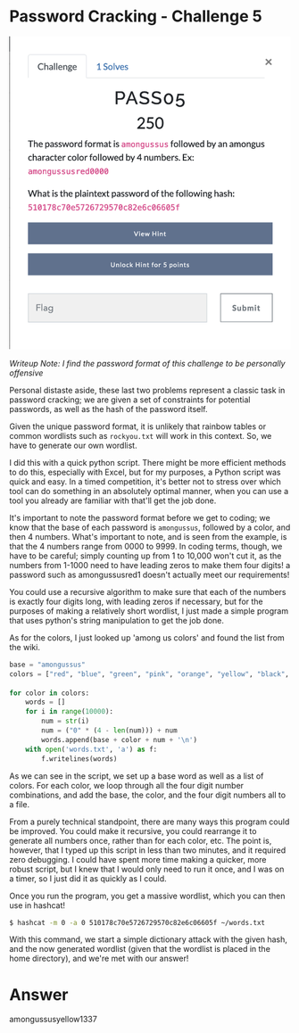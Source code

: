 # Password Cracking - Challenge 5

![pass05 screenshot](screenshots/pass05.png)

*Writeup Note: I find the password format of this challenge to be personally offensive*

Personal distaste aside, these last two problems represent a classic task in password cracking; we are given a set of constraints for potential passwords, as well as the hash of the password itself. 

Given the unique password format, it is unlikely that rainbow tables or common wordlists such as `rockyou.txt` will work in this context. So, we have to generate our own wordlist. 

I did this with a quick python script. There might be more efficient methods to do this, especially with Excel, but for my purposes, a Python script was quick and easy. In a timed competition, it's better not to stress over which tool can do something in an absolutely optimal manner, when you can use a tool you already are familiar with that'll get the job done. 

It's important to note the password format before we get to coding; we know that the base of each password is `amongussus`, followed by a color, and then 4 numbers. What's important to note, and is seen from the example, is that the 4 numbers range from 0000 to 9999. In coding terms, though, we have to be careful; simply counting up from 1 to 10,000 won't cut it, as the numbers from 1-1000 need to have leading zeros to make them four digits! a password such as amongussusred1 doesn't actually meet our requirements! 

You could use a recursive algorithm to make sure that each of the numbers is exactly four digits long, with leading zeros if necessary, but for the purposes of making a relatively short wordlist, I just made a simple program that uses python's string manipulation to get the job done. 

As for the colors, I just looked up 'among us colors' and found the list from the wiki. 

```python
base = "amongussus"
colors = ["red", "blue", "green", "pink", "orange", "yellow", "black", "white", "purple", "brown", "cyan", "lime", "maroon", "rose", "banana", "gray", "tan", "coral"]

for color in colors:
	words = []
	for i in range(10000):
		num = str(i)
		num = ("0" * (4 - len(num))) + num
		words.append(base + color + num + '\n')
	with open('words.txt', 'a') as f:
		f.writelines(words)
```

As we can see in the script, we set up a base word as well as a list of colors. For each color, we loop through all the four digit number combinations, and add the base, the color, and the four digit numbers all to a file. 

From a purely technical standpoint, there are many ways this program could be improved. You could make it recursive, you could rearrange it to generate all numbers once, rather than for each color, etc. The point is, however, that I typed up this script in less than two minutes, and it required zero debugging. I could have spent more time making a quicker, more robust script, but I knew that I would only need to run it once, and I was on a timer, so I just did it as quickly as I could. 

Once you run the program, you get a massive wordlist, which you can then use in hashcat!

```bash 
$ hashcat -m 0 -a 0 510178c70e5726729570c82e6c06605f ~/words.txt
```

With this command, we start a simple dictionary attack with the given hash, and the now generated wordlist (given that the wordlist is placed in the home directory), and we're met with our answer! 

# Answer
amongussusyellow1337
